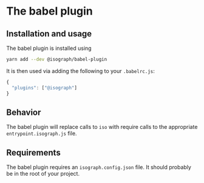 # The babel plugin

## Installation and usage

The babel plugin is installed using

```sh
yarn add --dev @isograph/babel-plugin
```

It is then used via adding the following to your `.babelrc.js`:

```js
{
  "plugins": ["@isograph"]
}
```

## Behavior

The babel plugin will replace calls to `iso` with require calls to the appropriate `entrypoint.isograph.js` file.

## Requirements

The babel plugin requires an `isograph.config.json` file. It should probably be in the root of your project.

